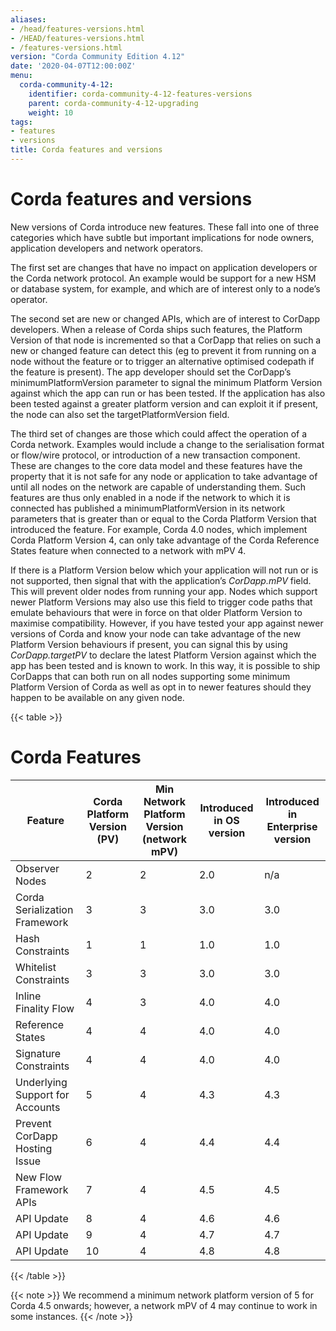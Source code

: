 ```yaml
---
aliases:
- /head/features-versions.html
- /HEAD/features-versions.html
- /features-versions.html
version: "Corda Community Edition 4.12"
date: '2020-04-07T12:00:00Z'
menu:
  corda-community-4-12:
    identifier: corda-community-4-12-features-versions
    parent: corda-community-4-12-upgrading
    weight: 10
tags:
- features
- versions
title: Corda features and versions
---
```



# Corda features and versions

New versions of Corda introduce new features. These fall into one of three categories which have subtle but important implications for
node owners, application developers and network operators.

The first set are changes that have no impact on application developers or the Corda network protocol. An example would be support for
a new HSM or database system, for example, and which are of interest only to a node’s operator.

The second set are new or changed APIs, which are of interest to CorDapp developers. When a release of Corda ships such features, the
Platform Version of that node is incremented so that a CorDapp that relies on such a new or changed feature can detect this (eg to
prevent it from running on a node without the feature or to trigger an alternative optimised codepath if the feature is present). The
app developer should set the CorDapp’s minimumPlatformVersion parameter to signal the minimum Platform Version against which the app
can run or has been tested. If the application has also been tested against a greater platform version and can exploit it if present,
the node can also set the targetPlatformVersion field.

The third set of changes are those which could affect the operation of a Corda network. Examples would include a change to the
serialisation format or flow/wire protocol, or introduction of a new transaction component.  These are changes to the core data model and
these features have the property that it is not safe for any node or application to take advantage of until all nodes on the network
are capable of understanding them. Such features are thus only enabled in a node if the network to which it is connected has published
a minimumPlatformVersion in its network parameters that is greater than or equal to the Corda Platform Version that introduced the
feature. For example, Corda 4.0 nodes, which implement Corda Platform Version 4, can only take advantage of the Corda Reference States
feature when connected to a network with mPV 4.

If there is a Platform Version below which your application will not run or is not supported, then signal that with the application’s
*CorDapp.mPV* field. This will prevent older nodes from running your app. Nodes which support newer Platform Versions may also use this
field to trigger code paths that emulate behaviours that were in force on that older Platform Version to maximise compatibility. However,
if you have tested your app against newer versions of Corda and know your node can take advantage of the new Platform Version behaviours
if present, you can signal this by using *CorDapp.targetPV* to declare the latest Platform Version against which the app has been tested
and is known to work. In this way, it is possible to ship CorDapps that can both run on all nodes supporting some minimum Platform Version
of Corda as well as opt in to newer features should they happen to be available on any given node.


{{< table >}}


# Corda Features

|Feature|Corda Platform Version (PV)|Min Network Platform Version (network mPV)|Introduced in OS version|Introduced in Enterprise version|
|--------------------|--------------------|--------------------|--------------------|--------------------|
|Observer Nodes|2|2|2.0|n/a|
|Corda Serialization Framework|3|3|3.0|3.0|
|Hash Constraints|1|1|1.0|1.0|
|Whitelist Constraints|3|3|3.0|3.0|
|Inline Finality Flow|4|3|4.0|4.0|
|Reference States|4|4|4.0|4.0|
|Signature Constraints|4|4|4.0|4.0|
|Underlying Support for Accounts|5|4|4.3|4.3|
|Prevent CorDapp Hosting Issue|6|4|4.4|4.4|
|New Flow Framework APIs|7|4|4.5|4.5|
|API Update|8|4|4.6|4.6|
|API Update|9|4|4.7|4.7|
|API Update|10|4|4.8|4.8|

{{< /table >}}

{{< note >}}
We recommend a minimum network platform version of 5 for Corda 4.5 onwards; however, a network mPV of 4 may continue to work in some instances.
{{< /note >}}
